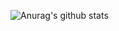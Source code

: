 ![Anurag's github stats](https://github-readme-stats.vercel.app/api?username=comet-z&show_icons=true&theme=merko)
